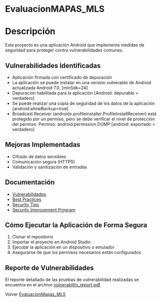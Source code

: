 # EvaluacionMAPAS_MLS
# Descripción
Este proyecto es una aplicación Android que implementa medidas de seguridad para proteger 
contra vulnerabilidades comunes. 

## Vulnerabilidades Identificadas
- Aplicación firmada con certificado de depuración
- La aplicación se puede instalar en una versión vulnerable de Android actualizada Android 7.0, [minSdk=24]
- Depuración habilitada para la aplicación [Android: depurable = verdadero]
- Se puede realizar una copia de seguridad de los datos de la aplicación [android:allowBackup=true]
- Broadcast Receiver (androidx.profileinstaller.ProfileInstallReceiver) está protegido por un permiso, pero se debe verificar el nivel de protección del permiso. Permiso: android.permission.DUMP [android: exportado = verdadero]   

## Mejoras Implementadas
- Cifrado de datos sensibles 
- Comunicación segura (HTTPS) 
- Validación y sanitización de entradas  

## Documentación
- [Vulnerabilidades](vulnerabilities.md) 
- [Best Practices](best_practices.md) 
- [Security Tips](security_tips.md) 
- [Security Improvement Program](security_improvement_program.md) 

## Cómo Ejecutar la Aplicación de Forma Segura
1. Clonar el repositorio 
2. Importar el proyecto en Android Studio 
3. Ejecutar la aplicación en un dispositivo o emulador 
4. Asegurarse de que los permisos necesarios están configurados 

## Reporte de Vulnerabilidades 
El reporte detallado de las pruebas de vulnerabilidad realizadas se encuentra en el archivo [vulnerability_report.pdf](vulnerability_report.pdf)

Volver [EvaluacionMapas_MLS](EvaluacionMapas_MLS)
